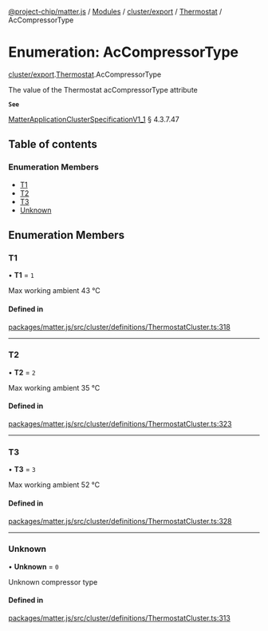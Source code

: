 [@project-chip/matter.js](../README.md) / [Modules](../modules.md) / [cluster/export](../modules/cluster_export.md) / [Thermostat](../modules/cluster_export.Thermostat.md) / AcCompressorType

# Enumeration: AcCompressorType

[cluster/export](../modules/cluster_export.md).[Thermostat](../modules/cluster_export.Thermostat.md).AcCompressorType

The value of the Thermostat acCompressorType attribute

**`See`**

[MatterApplicationClusterSpecificationV1_1](../interfaces/spec_export.MatterApplicationClusterSpecificationV1_1.md) § 4.3.7.47

## Table of contents

### Enumeration Members

- [T1](cluster_export.Thermostat.AcCompressorType.md#t1)
- [T2](cluster_export.Thermostat.AcCompressorType.md#t2)
- [T3](cluster_export.Thermostat.AcCompressorType.md#t3)
- [Unknown](cluster_export.Thermostat.AcCompressorType.md#unknown)

## Enumeration Members

### T1

• **T1** = ``1``

Max working ambient 43 °C

#### Defined in

[packages/matter.js/src/cluster/definitions/ThermostatCluster.ts:318](https://github.com/project-chip/matter.js/blob/e87b236f/packages/matter.js/src/cluster/definitions/ThermostatCluster.ts#L318)

___

### T2

• **T2** = ``2``

Max working ambient 35 °C

#### Defined in

[packages/matter.js/src/cluster/definitions/ThermostatCluster.ts:323](https://github.com/project-chip/matter.js/blob/e87b236f/packages/matter.js/src/cluster/definitions/ThermostatCluster.ts#L323)

___

### T3

• **T3** = ``3``

Max working ambient 52 °C

#### Defined in

[packages/matter.js/src/cluster/definitions/ThermostatCluster.ts:328](https://github.com/project-chip/matter.js/blob/e87b236f/packages/matter.js/src/cluster/definitions/ThermostatCluster.ts#L328)

___

### Unknown

• **Unknown** = ``0``

Unknown compressor type

#### Defined in

[packages/matter.js/src/cluster/definitions/ThermostatCluster.ts:313](https://github.com/project-chip/matter.js/blob/e87b236f/packages/matter.js/src/cluster/definitions/ThermostatCluster.ts#L313)
